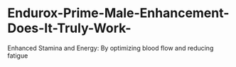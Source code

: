 # Endurox-Prime-Male-Enhancement-Does-It-Truly-Work-
Enhanced Stamina and Energy: By optimizing blood flow and reducing fatigue
